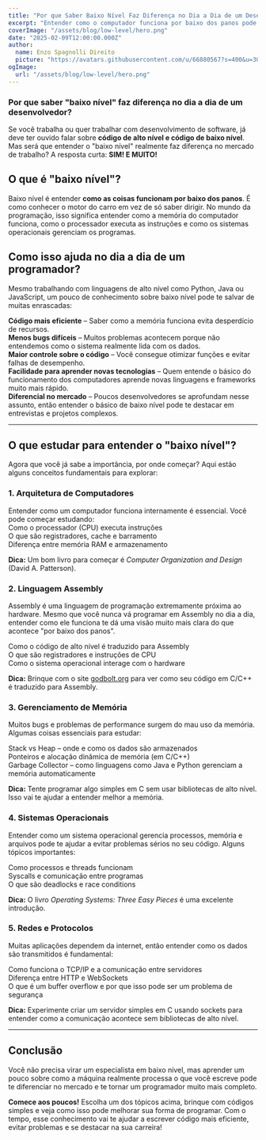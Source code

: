 ```yaml
---
title: "Por que Saber Baixo Nível Faz Diferença no Dia a Dia de um Desenvolvedor?"
excerpt: "Entender como o computador funciona por baixo dos panos pode te tornar um programador mais eficiente e valorizado no mercado. Descubra por que e o que estudar para melhorar suas habilidades!"
coverImage: "/assets/blog/low-level/hero.png"
date: "2025-02-09T12:00:00.000Z"
author:
  name: Enzo Spagnolli Direito
  picture: "https://avatars.githubusercontent.com/u/66880567?s=400&u=3028074e2a160c0ceb5b6d162b22c7d264f97a73&v=4"
ogImage:
  url: "/assets/blog/low-level/hero.png"
---
```


### Por que saber "baixo nível" faz diferença no dia a dia de um desenvolvedor?

Se você trabalha ou quer trabalhar com desenvolvimento de software, já deve ter ouvido falar sobre **código de alto nível e código de baixo nível**. Mas será que entender o "baixo nível" realmente faz diferença no mercado de trabalho? A resposta curta: **SIM! E MUITO!**

## O que é "baixo nível"?

Baixo nível é entender **como as coisas funcionam por baixo dos panos**. É como conhecer o motor do carro em vez de só saber dirigir. No mundo da programação, isso significa entender como a memória do computador funciona, como o processador executa as instruções e como os sistemas operacionais gerenciam os programas.

## Como isso ajuda no dia a dia de um programador?

Mesmo trabalhando com linguagens de alto nível como Python, Java ou JavaScript, um pouco de conhecimento sobre baixo nível pode te salvar de muitas enrascadas:

**Código mais eficiente** – Saber como a memória funciona evita desperdício de recursos.  
**Menos bugs difíceis** – Muitos problemas acontecem porque não entendemos como o sistema realmente lida com os dados.  
**Maior controle sobre o código** – Você consegue otimizar funções e evitar falhas de desempenho.  
**Facilidade para aprender novas tecnologias** – Quem entende o básico do funcionamento dos computadores aprende novas linguagens e frameworks muito mais rápido.  
**Diferencial no mercado** – Poucos desenvolvedores se aprofundam nesse assunto, então entender o básico de baixo nível pode te destacar em entrevistas e projetos complexos.

---

## O que estudar para entender o "baixo nível"?

Agora que você já sabe a importância, por onde começar? Aqui estão alguns conceitos fundamentais para explorar:

### 1. **Arquitetura de Computadores**

Entender como um computador funciona internamente é essencial. Você pode começar estudando:  
Como o processador (CPU) executa instruções  
O que são registradores, cache e barramento  
Diferença entre memória RAM e armazenamento

**Dica:** Um bom livro para começar é _Computer Organization and Design_ (David A. Patterson).

### 2. **Linguagem Assembly**

Assembly é uma linguagem de programação extremamente próxima ao hardware. Mesmo que você nunca vá programar em Assembly no dia a dia, entender como ele funciona te dá uma visão muito mais clara do que acontece "por baixo dos panos".

Como o código de alto nível é traduzido para Assembly  
O que são registradores e instruções de CPU  
Como o sistema operacional interage com o hardware

**Dica:** Brinque com o site [godbolt.org](https://godbolt.org) para ver como seu código em C/C++ é traduzido para Assembly.

### 3. **Gerenciamento de Memória**

Muitos bugs e problemas de performance surgem do mau uso da memória. Algumas coisas essenciais para estudar:

Stack vs Heap – onde e como os dados são armazenados  
Ponteiros e alocação dinâmica de memória (em C/C++)  
Garbage Collector – como linguagens como Java e Python gerenciam a memória automaticamente

**Dica:** Tente programar algo simples em C sem usar bibliotecas de alto nível. Isso vai te ajudar a entender melhor a memória.

### 4. **Sistemas Operacionais**

Entender como um sistema operacional gerencia processos, memória e arquivos pode te ajudar a evitar problemas sérios no seu código. Alguns tópicos importantes:

Como processos e threads funcionam  
Syscalls e comunicação entre programas  
O que são deadlocks e race conditions

**Dica:** O livro _Operating Systems: Three Easy Pieces_ é uma excelente introdução.

### 5. **Redes e Protocolos**

Muitas aplicações dependem da internet, então entender como os dados são transmitidos é fundamental:

Como funciona o TCP/IP e a comunicação entre servidores  
Diferença entre HTTP e WebSockets  
O que é um buffer overflow e por que isso pode ser um problema de segurança

**Dica:** Experimente criar um servidor simples em C usando sockets para entender como a comunicação acontece sem bibliotecas de alto nível.

---

## Conclusão

Você não precisa virar um especialista em baixo nível, mas aprender um pouco sobre como a máquina realmente processa o que você escreve pode te diferenciar no mercado e te tornar um programador muito mais completo.

**Comece aos poucos!** Escolha um dos tópicos acima, brinque com códigos simples e veja como isso pode melhorar sua forma de programar. Com o tempo, esse conhecimento vai te ajudar a escrever código mais eficiente, evitar problemas e se destacar na sua carreira!
